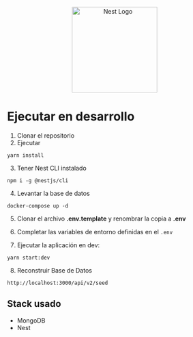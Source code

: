 <p align="center">
  <a href="http://nestjs.com/" target="blank"><img src="https://nestjs.com/img/logo-small.svg" width="200" alt="Nest Logo" /></a>
</p>

# Ejecutar en desarrollo

1. Clonar el repositorio
2. Ejecutar 
```
yarn install
```
3. Tener Nest CLI instalado
```
npm i -g @nestjs/cli
```

4. Levantar la base de datos
```
docker-compose up -d
```

5. Clonar el archivo __.env.template__ y renombrar la copia a __.env__ 

6. Completar las variables de entorno definidas en el ```.env```

7. Ejecutar la aplicación en dev: 
```
yarn start:dev
```

8. Reconstruir Base de Datos
```
http://localhost:3000/api/v2/seed
```

## Stack usado
* MongoDB
* Nest